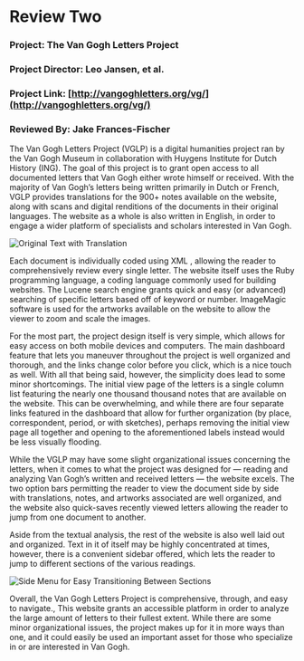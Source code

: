 # Review Two 

### Project: The Van Gogh Letters Project

### Project Director: Leo Jansen, et al.

### Project Link: [http://vangoghletters.org/vg/](http://vangoghletters.org/vg/) 

### Reviewed By: Jake Frances-Fischer

   The Van Gogh Letters Project (VGLP) is a digital humanities project ran by the Van Gogh Museum in collaboration with Huygens Institute for Dutch History (ING). The goal of this project is to grant open access to all documented letters that Van Gogh either wrote himself or received. With the majority of Van Gogh’s letters being written primarily in Dutch or French, VGLP provides translations for the 900+ notes available on the website, along with scans and digital renditions of the documents in their original languages. The website as a whole is also written in English, in order to engage a wider platform of specialists and scholars interested in Van Gogh. 
   
![Original Text with Translation](https://francesfischer.github.io/francesfischer/images/OriginalText.jpg) 

   Each document is individually coded using XML , allowing the reader to comprehensively review every single letter. The website itself  uses the Ruby programming language, a coding language commonly used for building websites. The Lucene search engine grants quick and easy (or advanced) searching of specific letters based off of keyword or number. ImageMagic software is used for the artworks available on the website to allow the viewer to zoom and scale the images. 

   For the most part, the project design itself is very simple, which allows for easy access on both mobile devices and computers. The main dashboard feature that lets you maneuver throughout the project is well organized and thorough, and the links change color before you click, which is a nice touch as well. With all that being said, however, the simplicity does lead to some minor shortcomings. The initial view page of the letters is a single column list featuring the nearly one thousand thousand notes that are available on the website. This can be overwhelming, and while there are four separate links featured in the dashboard that allow for further organization (by place, correspondent, period, or with sketches), perhaps removing the initial view page all together and opening to the aforementioned labels instead would be less visually flooding. 
   
   While the VGLP may have some slight organizational issues concerning the letters, when it comes to what the project was designed for — reading and analyzing Van Gogh’s written and received letters — the website excels. The two option bars permitting the reader to view the document side by side with translations, notes, and artworks associated are well organized, and the website also quick-saves recently viewed letters allowing the reader to jump from one document to another.

   Aside from the textual analysis, the rest of the website is also well laid out and organized. Text in it of itself may be highly concentrated at times, however, there is a convenient sidebar offered, which lets the reader to jump to different sections of the various readings.

![Side Menu for Easy Transitioning Between Sections](https://francesfischer.github.io/francesfischer/images/Sidebar.jpg)   
   
   Overall, the Van Gogh Letters Project is comprehensive, through, and easy to navigate., This website grants an accessible platform in order to analyze the large amount of letters to their fullest extent. While there are some minor organizational issues, the project makes up for it in more ways than one, and it could easily be used an important asset for those who specialize in or are interested in Van Gogh. 
